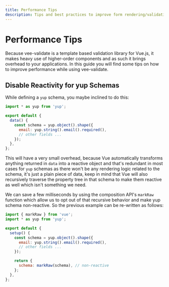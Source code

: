 ```yaml
---
title: Performance Tips
description: Tips and best practices to improve form rendering/validation performance
---
```


# Performance Tips

Because vee-validate is a template based validation library for Vue.js, it makes heavy use of higher-order components and as such it brings overhead to your applications. In this guide you will find some tips on how to improve performance while using vee-validate.

## Disable Reactivity for yup Schemas

While defining a `yup` schema, you maybe inclined to do this:

```js
import * as yup from 'yup';

export default {
  data() {
    const schema = yup.object().shape({
      email: yup.string().email().required(),
      // other fields ...
    });
  },
};
```

This will have a very small overhead, because Vue automatically transforms anything returned in `data` into a reactive object and that's redundant in most cases for `yup` schemas as there won't be any rendering logic related to the schema, it's just a plain piece of data, keep in mind that Vue will also recursively traverse the property tree in that schema to make them reactive as well which isn't something we need.

We can save a few milliseconds by using the composition API's `markRaw` function which allow us to opt out of that recursive behavior and make yup schema non-reactive. So the previous example can be re-written as follows:

```js
import { markRaw } from 'vue';
import * as yup from 'yup';

export default {
  setup() {
    const schema = yup.object().shape({
      email: yup.string().email().required(),
      // other fields ...
    });

    return {
      schema: markRaw(schema), // non-reactive
    };
  },
};
```
